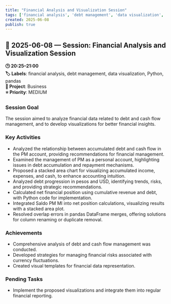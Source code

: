 ```yaml
---
title: "Financial Analysis and Visualization Session"
tags: ['financial analysis', 'debt management', 'data visualization', 'Python', 'pandas']
created: 2025-06-08
publish: true
---
```


## 📅 2025-06-08 — Session: Financial Analysis and Visualization Session

**🕒 20:25–21:00**  
**🏷️ Labels**: financial analysis, debt management, data visualization, Python, pandas  
**📂 Project**: Business  
**⭐ Priority**: MEDIUM  


### Session Goal
The session aimed to analyze financial data related to debt and cash flow management, and to develop visualizations for better financial insights.

### Key Activities
- Analyzed the relationship between accumulated debt and cash flow in the PM account, providing recommendations for financial management.
- Examined the management of PM as a personal account, highlighting issues in debt accumulation and repayment mechanisms.
- Proposed a stacked area chart for visualizing accumulated income, expenses, and cash, to enhance accounting intuition.
- Analyzed debt progression in pesos and USD, identifying trends, risks, and providing strategic recommendations.
- Calculated net financial position using cumulative revenue and debt, with Python code for implementation.
- Integrated Saldo PM MI into net position calculations, visualizing results with a stacked area plot.
- Resolved overlap errors in pandas DataFrame merges, offering solutions for column renaming or duplicate removal.

### Achievements
- Comprehensive analysis of debt and cash flow management was conducted.
- Developed strategies for managing financial risks associated with currency fluctuations.
- Created visual templates for financial data representation.

### Pending Tasks
- Implement the proposed visualizations and integrate them into regular financial reporting.
